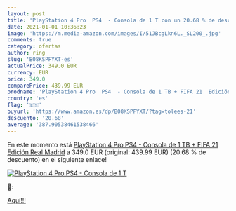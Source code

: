 ```yaml
---
layout: post
title: 'PlayStation 4 Pro  PS4  - Consola de 1 T con un 20.68 % de descuento'
date: 2021-01-01 10:36:23
image: 'https://m.media-amazon.com/images/I/51JBcgLkn6L._SL200_.jpg'
comments: true
category: ofertas
author: ring
slug: 'B08KSPFYXT-es'
actualPrice: 349.0 EUR
currency: EUR
price: 349.0
comparePrice: 439.99 EUR
prodname: 'PlayStation 4 Pro  PS4  - Consola de 1 TB + FIFA 21  Edición Real Madrid'
country: 'es'
flag: '🇪🇸'
buyurl: 'https://www.amazon.es/dp/B08KSPFYXT/?tag=tolees-21'
descuento: '20.68'
average: '387.90538461538466'
---
```


En este momento está [PlayStation 4 Pro  PS4  - Consola de 1 TB + FIFA 21  Edición Real Madrid](https://www.amazon.es/dp/B08KSPFYXT/?tag=tolees-21) a 349.0 EUR (original: 439.99 EUR) (20.68 %  de descuento) en el siguiente enlace!

[![PlayStation 4 Pro  PS4  - Consola de 1 T](https://m.media-amazon.com/images/I/51JBcgLkn6L._SL200_.jpg)](https://www.amazon.es/dp/B08KSPFYXT/?tag=tolees-21)

🔎:


[Aquí!!!](https://www.amazon.es/dp/B08KSPFYXT/?tag=tolees-21)

